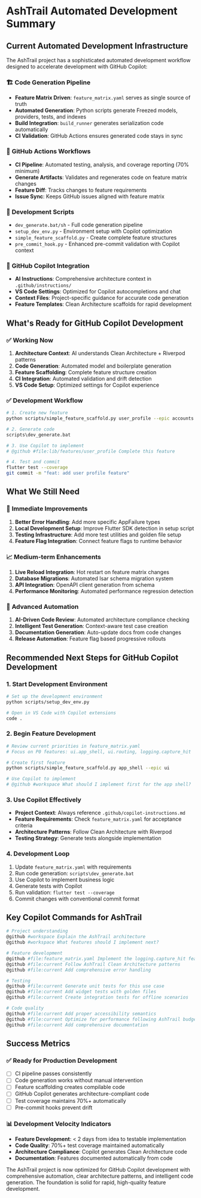 # AshTrail Automated Development Summary

## Current Automated Development Infrastructure

The AshTrail project has a sophisticated automated development workflow designed to accelerate development with GitHub Copilot:

### 🏗️ **Code Generation Pipeline**
- **Feature Matrix Driven**: `feature_matrix.yaml` serves as single source of truth
- **Automated Generation**: Python scripts generate Freezed models, providers, tests, and indexes
- **Build Integration**: `build_runner` generates serialization code automatically
- **CI Validation**: GitHub Actions ensures generated code stays in sync

### 🚀 **GitHub Actions Workflows**
- **CI Pipeline**: Automated testing, analysis, and coverage reporting (70% minimum)
- **Generate Artifacts**: Validates and regenerates code on feature matrix changes
- **Feature Diff**: Tracks changes to feature requirements
- **Issue Sync**: Keeps GitHub issues aligned with feature matrix

### 🔧 **Development Scripts**
- `dev_generate.bat/sh` - Full code generation pipeline
- `setup_dev_env.py` - Environment setup with Copilot optimization
- `simple_feature_scaffold.py` - Create complete feature structures
- `pre_commit_hook.py` - Enhanced pre-commit validation with Copilot context

### 🤖 **GitHub Copilot Integration**
- **AI Instructions**: Comprehensive architecture context in `.github/instructions/`
- **VS Code Settings**: Optimized for Copilot autocompletions and chat
- **Context Files**: Project-specific guidance for accurate code generation
- **Feature Templates**: Clean Architecture scaffolds for rapid development

## What's Ready for GitHub Copilot Development

### ✅ **Working Now**
1. **Architecture Context**: AI understands Clean Architecture + Riverpod patterns
2. **Code Generation**: Automated model and boilerplate generation
3. **Feature Scaffolding**: Complete feature structure creation
4. **CI Integration**: Automated validation and drift detection
5. **VS Code Setup**: Optimized settings for Copilot experience

### ✅ **Development Workflow**
```bash
# 1. Create new feature
python scripts/simple_feature_scaffold.py user_profile --epic accounts

# 2. Generate code
scripts\dev_generate.bat

# 3. Use Copilot to implement
# @github #file:lib/features/user_profile Complete this feature

# 4. Test and commit
flutter test --coverage
git commit -m "feat: add user profile feature"
```

## What We Still Need

### 🔧 **Immediate Improvements**
1. **Better Error Handling**: Add more specific AppFailure types
2. **Local Development Setup**: Improve Flutter SDK detection in setup script
3. **Testing Infrastructure**: Add more test utilities and golden file setup
4. **Feature Flag Integration**: Connect feature flags to runtime behavior

### 📈 **Medium-term Enhancements**
1. **Live Reload Integration**: Hot restart on feature matrix changes
2. **Database Migrations**: Automated Isar schema migration system
3. **API Integration**: OpenAPI client generation from schema
4. **Performance Monitoring**: Automated performance regression detection

### 🚀 **Advanced Automation**
1. **AI-Driven Code Review**: Automated architecture compliance checking
2. **Intelligent Test Generation**: Context-aware test case creation
3. **Documentation Generation**: Auto-update docs from code changes
4. **Release Automation**: Feature flag based progressive rollouts

## Recommended Next Steps for GitHub Copilot Development

### 1. **Start Development Environment**
```bash
# Set up the development environment
python scripts/setup_dev_env.py

# Open in VS Code with Copilot extensions
code .
```

### 2. **Begin Feature Development**
```bash
# Review current priorities in feature_matrix.yaml
# Focus on P0 features: ui.app_shell, ui.routing, logging.capture_hit

# Create first feature
python scripts/simple_feature_scaffold.py app_shell --epic ui

# Use Copilot to implement
# @github #workspace What should I implement first for the app shell?
```

### 3. **Use Copilot Effectively**
- **Project Context**: Always reference `.github/copilot-instructions.md`
- **Feature Requirements**: Check `feature_matrix.yaml` for acceptance criteria
- **Architecture Patterns**: Follow Clean Architecture with Riverpod
- **Testing Strategy**: Generate tests alongside implementation

### 4. **Development Loop**
1. Update `feature_matrix.yaml` with requirements
2. Run code generation: `scripts\dev_generate.bat`
3. Use Copilot to implement business logic
4. Generate tests with Copilot
5. Run validation: `flutter test --coverage`
6. Commit changes with conventional commit format

## Key Copilot Commands for AshTrail

```bash
# Project understanding
@github #workspace Explain the AshTrail architecture
@github #workspace What features should I implement next?

# Feature development  
@github #file:feature_matrix.yaml Implement the logging.capture_hit feature
@github #file:current Follow AshTrail Clean Architecture patterns
@github #file:current Add comprehensive error handling

# Testing
@github #file:current Generate unit tests for this use case
@github #file:current Add widget tests with golden files
@github #file:current Create integration tests for offline scenarios

# Code quality
@github #file:current Add proper accessibility semantics
@github #file:current Optimize for performance following AshTrail budgets
@github #file:current Add comprehensive documentation
```

## Success Metrics

### ✅ **Ready for Production Development**
- [ ] CI pipeline passes consistently
- [ ] Code generation works without manual intervention
- [ ] Feature scaffolding creates compilable code
- [ ] GitHub Copilot generates architecture-compliant code
- [ ] Test coverage maintains 70%+ automatically
- [ ] Pre-commit hooks prevent drift

### 📊 **Development Velocity Indicators**
- **Feature Development**: < 2 days from idea to testable implementation
- **Code Quality**: 70%+ test coverage maintained automatically  
- **Architecture Compliance**: Copilot generates Clean Architecture code
- **Documentation**: Features documented automatically from code

The AshTrail project is now optimized for GitHub Copilot development with comprehensive automation, clear architecture patterns, and intelligent code generation. The foundation is solid for rapid, high-quality feature development.
